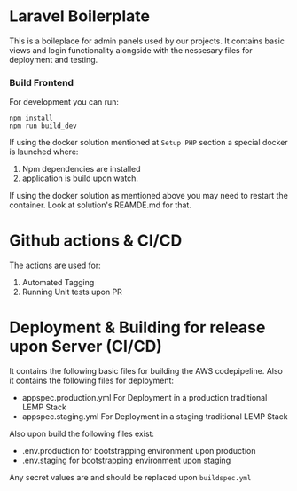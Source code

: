 # Laravel Boilerplate

This is a boileplace for admin panels used by our projects. It contains basic views and login functionality alongside with the nessesary files for deployment and testing.

### Build Frontend

For development you can run:
```
npm install
npm run build_dev
```

If using the docker solution mentioned at `Setup PHP` section a special docker is launched where:
1. Npm dependencies are installed
2. application is build upon watch.

If using the docker solution as mentioned above you may need to restart the container. Look at solution's REAMDE.md for that.

# Github actions & CI/CD
The actions are used for:

1. Automated Tagging
2. Running Unit tests upon PR

# Deployment & Building for release upon Server (CI/CD)

It contains the following basic files for building the AWS codepipeline. Also it contains the following files for deployment:

* appspec.production.yml For Deployment in a production traditional LEMP Stack
* appspec.staging.yml For Deployment in a staging traditional LEMP Stack

Also upon build the following files exist:

* .env.production for bootstrapping environment upon production
* .env.staging for bootstrapping environment upon staging

Any secret values are and should be replaced upon `buildspec.yml`
